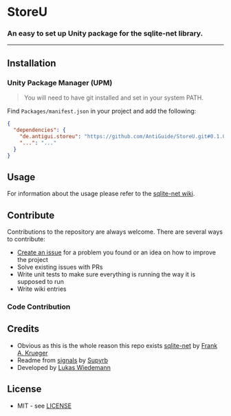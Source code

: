 # StoreU
### An easy to set up Unity package for the sqlite-net library.
---

## Installation

### Unity Package Manager (UPM)

> You will need to have git installed and set in your system PATH.

Find `Packages/manifest.json` in your project and add the following:
```json
{
  "dependencies": {
    "de.antigui.storeu": "https://github.com/AntiGuide/StoreU.git#0.1.0",
    "...": "..."
  }
}
```

## Usage

For information about the usage please refer to the [sqlite-net wiki](https://github.com/praeclarum/sqlite-net/wiki).

## Contribute

Contributions to the repository are always welcome. There are several ways to contribute:  
* [Create an issue](../../issues) for a problem you found or an idea on how to improve the project
* Solve existing issues with PRs
* Write unit tests to make sure everything is running the way it is supposed to run
* Write wiki entries

### Code Contribution

## Credits

* Obvious as this is the whole reason this repo exists [sqlite-net](https://github.com/praeclarum/sqlite-net) by [Frank A. Krueger](https://github.com/praeclarum)
* Readme from [signals](https://github.com/supyrb/signals) by [Supyrb](https://github.com/supyrb)
* Developed by [Lukas Wiedemann](https://github.com/AntiGuide)

## License

* MIT - see [LICENSE](./LICENSE.md)